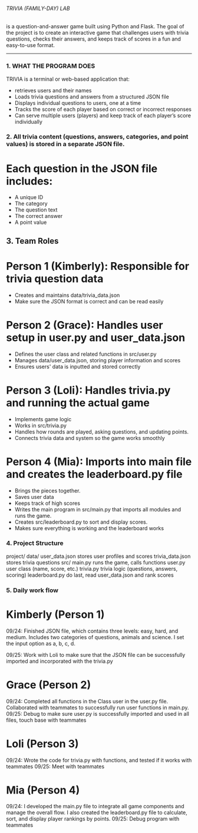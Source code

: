 ###### TRIVIA (FAMILY-DAY) LAB
is a question-and-answer game built using Python and Flask. The goal of the project is to create an interactive game that challenges users with trivia questions, checks their answers, and keeps track of scores in a fun and easy-to-use format.

---

### 1. WHAT THE PROGRAM DOES

TRIVIA is a terminal or web-based application that:
- retrieves users and their names
- Loads trivia questions and answers from a structured JSON file
- Displays individual questions to users, one at a time
- Tracks the score of each player based on correct or incorrect responses
- Can serve multiple users (players) and keep track of each player’s score individually




### 2. All trivia content (questions, answers, categories, and point values) is stored in a separate JSON file. 

# Each question in the JSON file includes:
- A unique ID
- The category 
- The question text
- The correct answer
- A point value

## 3. Team Roles

# Person 1 (Kimberly): Responsible for trivia question data
- Creates and maintains data/trivia_data.json 
- Make sure the JSON format is correct and can be read easily

# Person 2 (Grace): Handles user setup in user.py and user_data.json
- Defines the user class and related functions in src/user.py
- Manages data/user_data.json, storing player information and scores
- Ensures users' data is inputted and stored correctly

# Person 3 (Loli): Handles trivia.py and running the actual game
- Implements game logic
- Works in src/trivia.py
- Handles how rounds are played, asking questions, and updating points.
- Connects trivia data and system so the game works smoothly



# Person 4 (Mia): Imports into main file and creates the leaderboard.py file 

- Brings the pieces together.
- Saves user data 
- Keeps track of high scores
- Writes the main program in src/main.py that imports all modules and runs the game.
- Creates src/leaderboard.py to sort and display scores.
- Makes sure everything is working and the leaderboard works

### 4. Project Structure

project/
  data/
    user_data.json      stores user profiles and scores
    trivia_data.json    stores trivia questions
  src/
    main.py             runs the game, calls functions
    user.py             user class (name, score, etc.)
    trivia.py           trivia logic (questions, answers, scoring)
    leaderboard.py      do last, read user_data.json and rank scores

### 5. Daily work flow

# Kimberly (Person 1)
09/24: Finished JSON file, which contains three levels: easy, hard, and medium. Includes two categories of questions, animals and science. I set the input option as a, b, c, d.

09/25: Work with Loli to make sure that the JSON file can be successfully imported and incorporated with the trivia.py

# Grace (Person 2)
09/24: Completed all functions in the Class user in the user.py file. Collaborated with teammates to successfully run user functions in main.py. 
09/25: Debug to make sure user.py is successfully imported and used in all files, touch base with teammates

# Loli (Person 3)
09/24: Wrote the code for trivia.py with functions, and tested if it works with teammates
09/25: Meet with teammates

# Mia (Person 4)
09/24: I developed the main.py file to integrate all game components and manage the overall flow. I also created the leaderboard.py file to calculate, sort, and display player rankings by points.
09/25: Debug program with teammates

